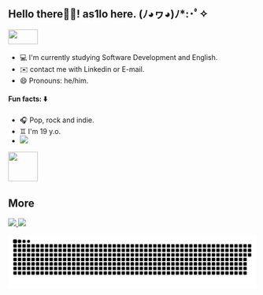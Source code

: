 ## Hello there👋🏻!  as1lo here.   (ﾉ◕ヮ◕)ﾉ*:･ﾟ✧
<div>
  <img height="30" width="60" src="https://media.giphy.com/media/SDPuwz7S8lFvhDxMDa/giphy.gif" width="1000" heigh="300">
</div>

- 💻 I'm currently studying Software Development and English.
- ✉️ contact me with Linkedin or E-mail.
- 😄 Pronouns: he/him.

#### Fun facts: ⬇️
- 🎧 Pop, rock and indie.
- ♊ I'm 19 y.o.
- <img height="50cm" src="https://user-images.githubusercontent.com/99282105/159739835-eafdbd6d-d8dd-4bc9-86c7-a97f13e53ad2.png">
<div>
  <img height="60" width="60" src="https://media.giphy.com/media/IizHZy80WZbkmHiaVP/giphy.gif">
  
## More
</div>
<div>
  <a href="https://br.linkedin.com/in/aislan-mota-719799234/en?trk=people-guest_people_search-card"><img src="https://img.shields.io/badge/LinkedIn-0077B5?style=for-the-badge&logo=linkedin&logoColor=white">
  <a href="aislanmota0@gmail.com"><img src="https://img.shields.io/badge/Gmail-D14836?style=for-the-badge&logo=gmail&logoColor=white">
        
</div>
   
![Snake animation](https://github.com/as1lo/as1lo/blob/output/github-contribution-grid-snake.svg)
